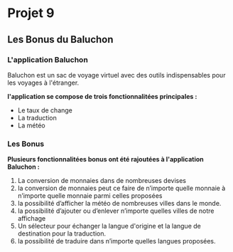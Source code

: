 #  Projet 9
## Les Bonus du Baluchon
### L'application Baluchon
Baluchon est un sac de voyage virtuel avec des outils indispensables pour les voyages à l'étranger.

**l'application se compose de trois fonctionnalitées principales :**
* Le taux de change
* La traduction
* La météo
### Les Bonus
**Plusieurs fonctionnalitées bonus ont été rajoutées à l'application Baluchon :**

1. La conversion de monnaies dans de nombreuses devises
2. la conversion de monnaies peut ce faire de n’importe quelle monnaie à n’importe quelle monnaie parmi celles proposées
3. la possibilité d’afficher la météo de nombreuses villes dans le monde.
4. la possibilité d’ajouter ou d’enlever n’importe quelles villes de notre affichage
5. Un sélecteur pour échanger la langue d'origine et la langue de destination pour la traduction.
6. la possibilité de traduire dans n’importe quelles langues proposées.


